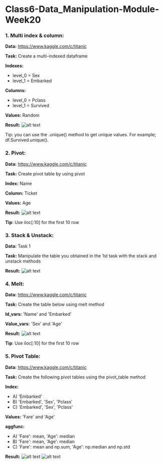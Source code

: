 # Class6-Data_Manipulation-Module-Week20

### 1. Multi index & column:

__Data:__ https://www.kaggle.com/c/titanic

__Task:__ Create a multi-indexed dataframe

__Indexes:__
* level_0 = Sex
* level_1 = Embarked

__Columns:__
*  level_0 = Pclass
*  level_1 = Survived

__Values:__ Random

__Result:__
![alt text](img/1.png 'result')

Tip: you can use the .unique() method to get unique values. For example;
df.Survived.unique().

### 2. Pivot:

__Data:__ https://www.kaggle.com/c/titanic

__Task:__ Create pivot table by using pivot

__Index:__ Name

__Column:__ Ticket

__Values:__ Age

__Result:__
![alt text](img/2.png 'result')

__Tip__: Use iloc[:10] for the first 10 row


### 3. Stack & Unstack:

__Data:__ Task 1

__Task:__ Manipulate the table you obtained in the 1st task with the stack and unstack methods

__Result:__
![alt text](img/3.png 'result')


### 4. Melt:

__Data:__ https://www.kaggle.com/c/titanic

__Task:__ Create the table below using melt method

__Id_vars:__ 'Name' and 'Embarked'

__Value_vars:__ 'Sex' and 'Age'

__Result:__
![alt text](img/4.png 'result')

__Tip__: Use iloc[:10] for the first 10 row


### 5. Pivot Table:

__Data:__ https://www.kaggle.com/c/titanic

__Task:__ Create the following pivot tables using the pivot_table method

__Index:__ 
* A) 'Embarked'
* B) 'Embarked', 'Sex', 'Pclass'
* C) 'Embarked', 'Sex', 'Pclass'

__Values:__ 'Fare' and 'Age'

__aggfunc:__
* A) 'Fare': mean, 'Age': median
* B) 'Fare': mean, 'Age': median
* C) 'Fare': mean and np.sum, 'Age': np.median and np.std

__Result:__
![alt text](img/5-1.png 'result')
![alt text](img/5-2.png 'result') 

